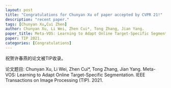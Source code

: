 ```yaml
---
layout: post
title: "Congratulations for Chunyan Xu of paper accepted by CVPR 21!"
description: "recent paper."
tags: [Chunyan Xu,Cui Zhen]
author: Chunyan Xu, Li Wei, Zhen Cui*, Tong Zhang, Jian Yang.
paper_title: Meta-VOS: Learning to Adapt Online Target-Specific Segmentation.
paper: TIP 2021.
categories: [Congratulations]
---
```

祝贺许春燕的论文被TIP收录。

论文题目: Chunyan Xu, Li Wei, Zhen Cui*, Tong Zhang, Jian Yang. Meta-VOS: Learning to Adapt Online Target-Specific Segmentation. IEEE Transactions on Image Processing (TIP). 2021. 


